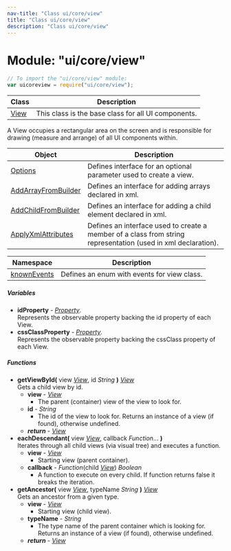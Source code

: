 ```yaml
---
nav-title: "Class ui/core/view"
title: "Class ui/core/view"
description: "Class ui/core/view"
---
```

# Module: "ui/core/view"

``` JavaScript
// To import the "ui/core/view" module:
var uicoreview = require("ui/core/view");
```

Class | Description
------|------------
[View](../../../ui/core/view/View.md) | This class is the base class for all UI components. 
A View occupies a rectangular area on the screen and is responsible for drawing (measure and arrange) of all UI components within. 

Object | Description
------|------------
[Options](../../../ui/core/view/Options.md) | Defines interface for an optional parameter used to create a view.
[AddArrayFromBuilder](../../../ui/core/view/AddArrayFromBuilder.md) | Defines an interface for adding arrays declared in xml.
[AddChildFromBuilder](../../../ui/core/view/AddChildFromBuilder.md) | Defines an interface for adding a child element declared in xml.
[ApplyXmlAttributes](../../../ui/core/view/ApplyXmlAttributes.md) | Defines an interface used to create a member of a class from string representation (used in xml declaration).

Namespace | Description
------|------------
[knownEvents](../../../ui/core/view/knownEvents/) | Defines an enum with events for view class.

##### Variables
 - **idProperty** - [_Property_](../../../ui/core/dependency-observable/Property.md).    
  Represents the observable property backing the id property of each View.
 - **cssClassProperty** - [_Property_](../../../ui/core/dependency-observable/Property.md).    
  Represents the observable property backing the cssClass property of each View.

##### Functions
 - **getViewById(** view [_View_](../../../ui/core/view/View.md), id _String_ **)** [_View_](../../../ui/core/view/View.md)  
     Gets a child view by id.
   - **view** - [_View_](../../../ui/core/view/View.md)  
     - The parent (container) view of the view to look for.
   - **id** - _String_  
     - The id of the view to look for.
Returns an instance of a view (if found), otherwise undefined.
   - _**return**_ - [_View_](../../../ui/core/view/View.md)
 - **eachDescendant(** view [_View_](../../../ui/core/view/View.md), callback _Function_... **)**  
     Iterates through all child views (via visual tree) and executes a function.
   - **view** - [_View_](../../../ui/core/view/View.md)  
     - Starting view (parent container).
   - **callback** - _Function_(child [_View_](../../../ui/core/view/View.md)) _Boolean_  
     - A function to execute on every child. If function returns false it breaks the iteration.
 - **getAncestor(** view [_View_](../../../ui/core/view/View.md), typeName _String_ **)** [_View_](../../../ui/core/view/View.md)  
     Gets an ancestor from a given type.
   - **view** - [_View_](../../../ui/core/view/View.md)  
     - Starting view (child view).
   - **typeName** - _String_  
     - The type name of the parent container which is looking for.
Returns an instance of a view (if found), otherwise undefined.
   - _**return**_ - [_View_](../../../ui/core/view/View.md)